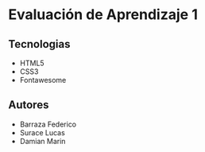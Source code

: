 # Evaluación de Aprendizaje 1

## Tecnologias 
- HTML5
- CSS3
- Fontawesome

## Autores
- Barraza Federico
- Surace Lucas
- Damian Marin
